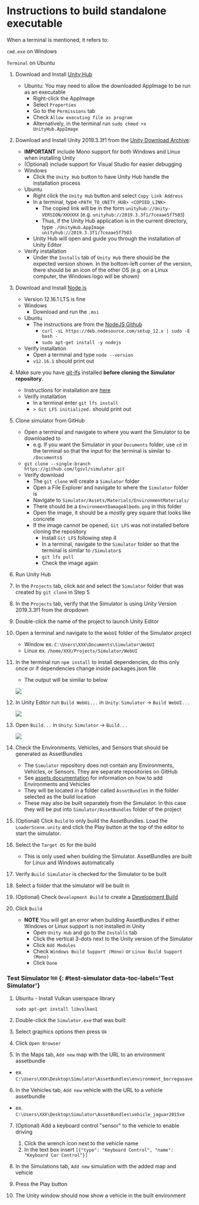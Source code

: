 # Instructions to build standalone executable

When a terminal is mentioned, it refers to:

`cmd.exe` on Windows

`Terminal` on Ubuntu

1. Download and Install [Unity Hub](https://unity3d.com/get-unity/download)
    - Ubuntu: You may need to allow the downloaded AppImage to be run as an executable
        - Right-click the AppImage
        - Select `Properties`
        - Go to the `Permissions` tab
        - Check `Allow executing file as program`
        - Alternatively, in the terminal run `sudo chmod +x UnityHub.AppImage`

2. Download and Install Unity 2019.3.3f1 from the [Unity Download Archive](https://unity3d.com/get-unity/download/archive):
    - **IMPORTANT** include Mono support for both Windows and Linux when installing Unity
    - (Optional) include support for Visual Studio for easier debugging
    - Windows
        - Click the `Unity Hub` button to have Unity Hub handle the installation process
    - Ubuntu
        - Right click the `Unity Hub` button and select `Copy Link Address`
        - In a terminal, type `<PATH_TO_UNITY_HUB> <COPIED_LINK>`
            - The copied link will be in the form `unityhub://Unity-VERSION/XXXXXX` (e.g. `unityhub://2019.3.3f1/7ceaae5f7503`)
            - Thus, if the Unity Hub application is in the current directory, type `./UnityHub.AppImage unityhub://2019.3.3f1/7ceaae5f7503`
        - Unity Hub will open and guide you through the installation of Unity Editor
    - Verify installation
        - Under the `Installs` tab of `Unity Hub` there should be the expected version shown. In the bottom-left corner of the version, there should be an icon of the other OS (e.g. on a Linux computer, the Windows logo will be shown)

3. Download and Install [Node.js](https://nodejs.org/en/)
    - Version 12.16.1 LTS is fine
    - Windows
        - Download and run the `.msi`
    - Ubuntu
        - The instructions are from the [NodeJS Github](https://github.com/nodesource/distributions/blob/master/README.md)
            - `curl -sL https://deb.nodesource.com/setup_12.x | sudo -E bash -`
            - `sudo apt-get install -y nodejs`
    - Verify installation
        - Open a terminal and type `node --version`
        - `v12.16.1` should print out

4. Make sure you have [git-lfs](https://git-lfs.github.com/) installed **before cloning the Simulator repository**. 
    - Instructions for installation are [here](https://help.github.com/en/articles/installing-git-large-file-storage)
    - Verify installation
        - In a terminal enter `git lfs install`
        - `> Git LFS initialized.` should print out

5. Clone simulator from GitHub
    - Open a terminal and navigate to where you want the Simulator to be downloaded to
        - e.g. If you want the Simulator in your `Documents` folder, use `cd` in the terminal so that the input for the terminal is similar to `/Documents$ `
    - `git clone --single-branch https://github.com/lgsvl/simulator.git`
    - Verify download
        - The `git clone` will create a `Simulator` folder
        - Open a File Explorer and navigate to where the `Simulator` folder is
        - Navigate to `Simulator/Assets/Materials/EnvironmentMaterials/`
        - There should be a `EnvironmentDamageAlbedo.png` in this folder
        - Open the image, it should be a mostly grey square that looks like concrete
        - If the image cannot be opened, `Git LFS` was not installed before cloning the repository
            - Install `Git LFS` following step 4
            - In a terminal, navigate to the `Simulator` folder so that the terminal is similar to `/Simulator$ `
            - `git lfs pull`
            - Check the image again


6. Run Unity Hub

7. In the `Projects` tab, click `Add` and select the `Simulator` folder that was created by `git clone` in Step 5

8. In the `Projects` tab, verify that the Simulator is using Unity Version 2019.3.3f1 from the dropdown

9. Double-click the name of the project to launch Unity Editor

10. Open a terminal and navigate to the `WebUI` folder of the Simulator project
    - Window ex. `C:\Users\XXX\Documents\Simulator\WebUI`
    - Linux ex. `/home/XXX/Projects/Simulator/WebUI`

11. In the terminal run `npm install` to install dependencies, do this only once or if dependencies change inside packages.json file
    - The output will be similar to below

    [![](images/npm-install.png)](images/npm-install.png)

12. In Unity Editor run `Build WebUi...` in `Unity`: `Simulator` -> `Build WebUI...`

    [![](images/build-webui.png)](images/full_size_images/build-webui.png)

13. Open `Build...` in `Unity`: `Simulator` -> `Build...`

    [![](images/build-window.png)](images/full_size_images/build-window.png)

14. Check the Environments, Vehicles, and Sensors that should be generated as AssetBundles
    - The `Simulator` repository does not contain any Environments, Vehicles, or Sensors. They are separate repositories on GitHub
    - See [assets documentation](assets.md) for information on how to add Environments and Vehicles
    - They will be located in a folder called `AssetBundles` in the folder selected as the build location 
    - These may also be built separately from the Simulator. In this case they will be put into `Simulator/AssetBundles` folder of the project

15. (Optional) Click `Build` to only build the AssetBundles. Load the `LoaderScene.unity` and click the Play button at the top of the editor to start the simulator.

16. Select the `Target OS` for the build
    - This is only used when building the Simulator. AssetBundles are built for Linux and Windows automatically

17. Verify `Build Simulator` is checked for the Simulator to be built

18. Select a folder that the simulator will be built in

19. (Optional) Check `Development Build` to create a [Development Build](https://docs.unity3d.com/ScriptReference/BuildOptions.Development.html)

20. Click `Build`
    - **NOTE** You will get an error when building AssetBundles if either Windows or Linux support is not installed in Unity
        - Open `Unity Hub` and go to the `Installs` tab
        - Click the vertical 3-dots next to the Unity version of the Simulator
        - Click `Add Modules`
        - Check `Windows Build Support (Mono)` or `Linux Build Support (Mono)`
        - Click `Done`


### Test Simulator <sup><sub>[top](#instructions-to-build-standalone-executable)</sub></sup> {: #test-simulator data-toc-label='Test Simulator'}

1. Ubuntu - Install Vulkan userspace library

    `sudo apt-get install libvulkan1`

2. Double-click the `Simulator.exe` that was built

3. Select graphics options then press `Ok`

4. Click `Open Browser`

5. In the Maps tab, `Add new` map with the URL to an environment assetbundle
- ex. `C:\Users\XXX\Desktop\Simulator\AssetBundles\environment_borregasave`

6. In the Vehicles tab, `Add new` vehicle with the URL to a vehicle assetbundle
- ex. `C:\Users\XXX\Desktop\Simulator\AssetBundles\vehicle_jaguar2015xe`

7. (Optional) Add a keyboard control "sensor" to the vehicle to enable driving
   1. Click the wrench icon next to the vehicle name
   2. In the text box insert `[{"type": "Keyboard Control", "name": "Keyboard Car Control"}]`

7. In the Simulations tab, `Add new` simulation with the added map and vehicle

8. Press the Play button

9. The Unity window should now show a vehicle in the built environment
